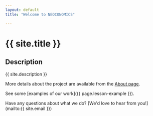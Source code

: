```yaml
---
layout: default
title: "Welcome to NEOCONOMICS"

---
```


<meta name="viewport" content="width=device-width, initial-scale=1.0">


# {{ site.title }}

## Description

{{ site.description }}

More details about the project are available from the [About page](about).

See some [examples of our work]({{ page.lesson-example }}).

Have any questions about what we do? [We'd love to hear from you!](mailto:{{ site.email }})

